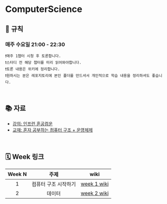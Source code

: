 # ComputerScience 
## 🚫 규칙
### 매주 수요일 21:00 - 22:30
```
❗️매주 1챕터 시청 후 토론합니다.
❗️스터디 전 해당 챕터를 미리 읽어와야합니다.
❗️토론 내용은 위키에 정리합니다.
❗️원하시는 분은 레포지토리에 본인 폴더를 만드셔서 개인적으로 학습 내용을 정리하셔도 좋습니다.
```
<br>

## 📚 자료
- [강의: 인프런 혼공컴운](https://www.inflearn.com/course/%ED%98%BC%EC%9E%90-%EA%B3%B5%EB%B6%80%ED%95%98%EB%8A%94-%EC%BB%B4%ED%93%A8%ED%84%B0%EA%B5%AC%EC%A1%B0-%EC%9A%B4%EC%98%81%EC%B2%B4%EC%A0%9C/dashboard)
- [교재: 혼자 공부하는 컴퓨터 구조 + 운영체제](https://product.kyobobook.co.kr/detail/S000061584886?utm_source=google&utm_medium=cpc&utm_campaign=googleSearch&gt_network=g&gt_keyword=&gt_target_id=aud-901091942354:dsa-1974044871038&gt_campaign_id=9979905549&gt_adgroup_id=132556570510&gad_source=1)
<br>

## 🗓️ Week 링크
|Week N | 주제  | wiki |
|:--:|:--:|:--:|
|1| 컴퓨터 구조 시작하기 | [week 1 wiki](https://github.com/TodayStudy-Developers/ComputerScience/wiki/20250305-%E2%80%90-1%ED%9A%8C%EC%B0%A8-%EC%8A%A4%ED%84%B0%EB%94%94) |
|2| 데이터 | [week 2 wiki]() |

<br>
